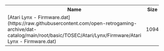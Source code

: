 <table>
<tr><th>Name</th><th>Size</th></tr>
<tr><td>[Atari Lynx - Firmware.dat](https://raw.githubusercontent.com/open-retrogaming-archive/dat-catalog/main/root/basic/TOSEC/Atari/Lynx/Firmware/Atari Lynx - Firmware.dat)</td><td>1094</td></tr>
</table>

